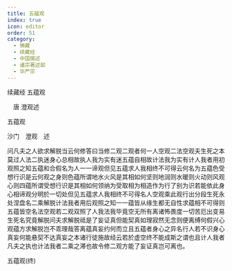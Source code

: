 ```yaml
---
title: 五蕴观
index: true
icon: editor
order: 51
category:
  - 佛藏
  - 续藏经
  - 中国撰述
  - 诸宗著述部
  - 华严宗
---
```


续藏经   五蕴观  

　唐 澄观述  

五蕴观  

沙门　澄观　述  

问凡夫之人欲求解脱当云何修答曰当修二观二观者何一人空观二法空观夫生死之本莫过人法二执迷身心总相故执人我为实有迷五蕴自相故计法我为实有计人我者用初观照之知五蕴和合假名为人一一谛观但见五蕴求人我相终不可得云何名为五蕴色受想行识是云何观之身则色蕴所谓地水火风是其相如何坚则地润则水暖则火动则风观心则四蕴所谓受想行识是其相如何领纳为受取相为相造作为行了别为识若能依此身心相谛观分明於一切处但见五蕴求人我相终不可得名人空观乘此观行出分段生死永处涅盘名二乘解脱计法我者用后观照之知一一蕴皆从缘生都无自性求蕴相不可得则五蕴皆空名法空观若二观双照了人我法我毕竟空无所有离诸怖畏度一切苦厄出变易生死名究竟解脱问夫求解脱祗是了妄证真但能契真如理寂然无念则便离缚何假兴心观蕴方求解脱岂不乖理哉答离蕴真妄约何而立且五蕴者身心之异名行人若不识身心真妄何能悬契不达真妄之本诸行徒施故经云若於虚空终不能成斯之谓也且计人我者凡夫之执也计法我者二乘之滞也故令修二观方能了妄证真岂可离也。  

五蕴观(终)  
